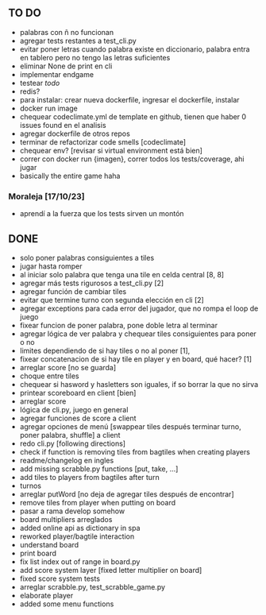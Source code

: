 ## TO DO
- palabras con ñ no funcionan
- agregar tests restantes a test_cli.py
- evitar poner letras cuando palabra existe en diccionario, palabra entra en tablero pero no tengo las letras suficientes
- eliminar None de print en cli
- implementar endgame
- testear _todo_ 
- redis?
- para instalar: crear nueva dockerfile, ingresar el dockerfile, instalar
- docker run image
- chequear codeclimate.yml de template en github, tienen que haber 0 issues found en el analisis
- agregar dockerfile de otros repos
- terminar de refactorizar code smells [codeclimate]
- chequear env? [revisar si virtual environment está bien]
- correr con docker run {imagen}, correr todos los tests/coverage, ahi jugar
- basically the entire game haha
 
### Moraleja [17/10/23]
- aprendí a la fuerza que los tests sirven un montón

## DONE
- solo poner palabras consiguientes a tiles
- jugar hasta romper
- al iniciar solo palabra que tenga una tile en celda central [8, 8]
- agregar más tests rigurosos a test_cli.py [2]
- agregar función de cambiar tiles
- evitar que termine turno con segunda elección en cli [2]
- agregar exceptions para cada error del jugador, que no rompa el loop de juego
- fixear funcion de poner palabra, pone doble letra al terminar
- agregar lógica de ver palabra y chequear tiles consiguientes para poner o no 
- limites dependiendo de si hay tiles o no al poner [1],
- fixear concatenacion de si hay tile en player y en board, qué hacer? [1]
- arreglar score [no se guarda]
- choque entre tiles
- chequear si hasword y hasletters son iguales, if so borrar la que no sirva
- printear scoreboard en client [bien]
- arreglar score
- lógica de cli.py, juego en general
- agregar funciones de score a client
- agregar opciones de menú [swappear tiles después terminar turno, poner palabra, shuffle] a client
- redo cli.py [following directions] 
- check if function is removing tiles from bagtiles when creating players 
- readme/changelog en ingles
- add missing scrabble.py functions [put, take, ...]
- add tiles to players from bagtiles after turn
- turnos
- arreglar putWord [no deja de agregar tiles después de encontrar]
- remove tiles from player when putting on board
- pasar a rama develop somehow
- board multipliers arreglados
- added online api as dictionary in spa
- reworked player/bagtile interaction
- understand board
- print board
- fix list index out of range in board.py 
- add score system layer [fixed letter multiplier on board]
- fixed score system tests
- arreglar scrabble.py, test_scrabble_game.py
- elaborate player
- added some menu functions